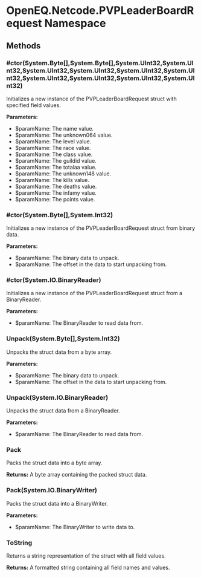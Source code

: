 ﻿# OpenEQ.Netcode.PVPLeaderBoardRequest Namespace

## Methods

### #ctor(System.Byte[],System.Byte[],System.UInt32,System.UInt32,System.UInt32,System.UInt32,System.UInt32,System.UInt32,System.UInt32,System.UInt32,System.UInt32,System.UInt32)

Initializes a new instance of the PVPLeaderBoardRequest struct with specified field values.

**Parameters:**

- $paramName: The name value.
- $paramName: The unknown064 value.
- $paramName: The level value.
- $paramName: The race value.
- $paramName: The class value.
- $paramName: The guildid value.
- $paramName: The totalaa value.
- $paramName: The unknown148 value.
- $paramName: The kills value.
- $paramName: The deaths value.
- $paramName: The infamy value.
- $paramName: The points value.

### #ctor(System.Byte[],System.Int32)

Initializes a new instance of the PVPLeaderBoardRequest struct from binary data.

**Parameters:**

- $paramName: The binary data to unpack.
- $paramName: The offset in the data to start unpacking from.

### #ctor(System.IO.BinaryReader)

Initializes a new instance of the PVPLeaderBoardRequest struct from a BinaryReader.

**Parameters:**

- $paramName: The BinaryReader to read data from.

### Unpack(System.Byte[],System.Int32)

Unpacks the struct data from a byte array.

**Parameters:**

- $paramName: The binary data to unpack.
- $paramName: The offset in the data to start unpacking from.

### Unpack(System.IO.BinaryReader)

Unpacks the struct data from a BinaryReader.

**Parameters:**

- $paramName: The BinaryReader to read data from.

### Pack

Packs the struct data into a byte array.

**Returns:** A byte array containing the packed struct data.

### Pack(System.IO.BinaryWriter)

Packs the struct data into a BinaryWriter.

**Parameters:**

- $paramName: The BinaryWriter to write data to.

### ToString

Returns a string representation of the struct with all field values.

**Returns:** A formatted string containing all field names and values.


